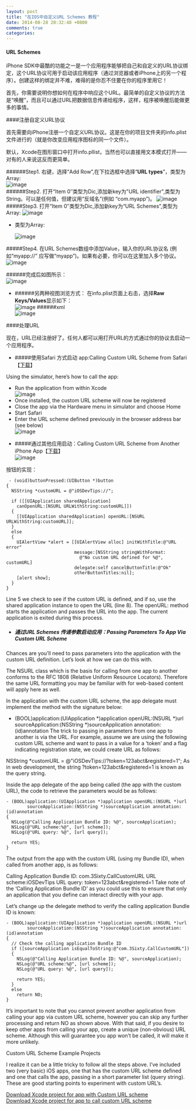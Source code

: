 ```yaml
---
layout: post
title: "在IOS中自定义URL Schemes 教程"
date: 2014-08-28 20:32:48 +0800
comments: true
categories: 
---
```

#### URL Schemes
iPhone SDK中最酷的功能之一是一个应用程序能够把自己和自定义的URL协议绑定，这个URL协议可用于启动该应用程序（通过浏览器或者iPhone上的另一个程序）。创建这样的绑定并不难，难得的是你忍不住要在你的程序里用它！

首先，你需要说明你想如何在程序中响应这个URL。最简单的自定义协议的方法是“唤醒”，而且可以通过URL把数据信息传递给程序，这样，程序被唤醒后能做更多的事情。

####注册自定义URL协议

首先需要向iPhone注册一个自定义URL协议。这是在你的项目文件夹的info.plist文件进行的（就是你改变应用程序图标的同一个文件）。

默认，Xcode在图形窗口中打开info.pllist，当然也可以直接用文本模式打开——对有的人来说这反而更简单。

######Step1. 右键，选择“Add Row”,在下拉选框中选择“**URL types**”，类型为Array:  
![image](/images/urlScheme2.gif)  
######Step2. 打开“Item 0″类型为Dic,添加新key为"URL identifier",类型为String。可以是任何值，但建议用“反域名”(例如 “com.myapp”)。
![image](/images/urlScheme2a.gif)  
#####Step3. 打开“Item 0″类型为Dic,添加新key为“URL Schemes”,类型为Array:
![image](/images/urlScheme2b.gif)  

* 类型为Array:  

	![image](/images/urlScheme2c.gif)

#####Step4. 在URL Schemes数组中添加Value，输入你的URL协议名 (例如“myapp://” 应写做“myapp”)。如果有必要，你可以在这里加入多个协议。
![image](/images/urlScheme2d.gif)  

######完成后如图所示：  
![image](/images/urlScheme2e.gif)  
	
* ######另两种视图浏览方式：
在info.plist页面上右击，选择**Raw Keys/Values**显示如下：  
![image](/images/urlScheme2f.png)
######xml  
![image](/images/urlScheme2g.gif)

####处理URL

现在，URL已经注册好了。任何人都可以用打开URL的方式通过你的协议去启动一个应用程序。

* #####使用Safari 方式启动 app:Calling Custom URL Scheme from Safari【[下载](http://iosdevelopertips.com/downloads/#customURLScheme)】

Using the simulator, here’s how to call the app:

- Run the application from within Xcode  
![image](/images/urlScheme4a.png)  
- Once installed, the custom URL scheme will now be registered
- Close the app via the Hardware menu in simulator and choose Home
- Start Safari
- Enter the URL scheme defined previously in the browser address bar (see below)  
![image](/images/urlScheme32.png)  

* #####通过其他应用启动：Calling Custom URL Scheme from Another iPhone App【[下载](http://iosdevelopertips.com/downloads/#customURLScheme)】  
![image](/images/urlScheme4b.png)  

按钮的实现：

	 - (void)buttonPressed:(UIButton *)button
	{
	  NSString *customURL = @"iOSDevTips://";
	 
	  if ([[UIApplication sharedApplication] 
	    canOpenURL:[NSURL URLWithString:customURL]])
	  {
	    [[UIApplication sharedApplication] openURL:[NSURL URLWithString:customURL]];
	  }
	  else
	  {
	    UIAlertView *alert = [[UIAlertView alloc] initWithTitle:@"URL error"
	                          message:[NSString stringWithFormat:
	                            @"No custom URL defined for %@", customURL]
	                          delegate:self cancelButtonTitle:@"Ok" 
	                          otherButtonTitles:nil];
	    [alert show];
	  }    
	}
Line 5 we check to see if the custom URL is defined, and if so, use the shared application instance to open the URL (line 8). The openURL: method starts the application and passes the URL into the app. The current application is exited during this process.  

* ##### 通过URL Schemes 传递参数启动应用：Passing Parameters To App Via Custom URL Scheme
Chances are you’ll need to pass parameters into the application with the custom URL definition. Let’s look at how we can do this with.

The NSURL class which is the basis for calling from one app to another conforms to the RFC 1808 (Relative Uniform Resource Locators). Therefore the same URL formatting you may be familiar with for web-based content will apply here as well.

In the application with the custom URL scheme, the app delegate must implement the method with the signature below:

- (BOOL)application:(UIApplication *)application 
  openURL:(NSURL *)url 
  sourceApplication:(NSString *)sourceApplication 
  annotation:(id)annotation
The trick to passing in parameters from one app to another is via the URL. For example, assume we are using the following custom URL scheme and want to pass in a value for a ‘token’ and a flag indicating registration state, we could create URL as follows:

NSString *customURL = @"iOSDevTips://?token=123abct&registered=1";
As in web development, the string ?token=123abct&registered=1 is known as the query string.

Inside the app delegate of the app being called (the app with the custom URL), the code to retrieve the parameters would be as follows:

	- (BOOL)application:(UIApplication *)application openURL:(NSURL *)url
	        sourceApplication:(NSString *)sourceApplication annotation:(id)annotation
	{
	  NSLog(@"Calling Application Bundle ID: %@", sourceApplication);
	  NSLog(@"URL scheme:%@", [url scheme]);
	  NSLog(@"URL query: %@", [url query]);
	 
	  return YES;
	}
The output from the app with the custom URL (using my Bundle ID), when called from another app, is as follows:

Calling Application Bundle ID: com.3Sixty.CallCustomURL
URL scheme:iOSDevTips
URL query: token=123abct&registered=1
Take note of the ‘Calling Application Bundle ID’ as you could use this to ensure that only an application that you define can interact directly with your app.

Let’s change up the delegate method to verify the calling application Bundle ID is known:

	- (BOOL)application:(UIApplication *)application openURL:(NSURL *)url
	        sourceApplication:(NSString *)sourceApplication annotation:(id)annotation
	{
	  // Check the calling application Bundle ID
	  if ([sourceApplication isEqualToString:@"com.3Sixty.CallCustomURL"])
	  {
	    NSLog(@"Calling Application Bundle ID: %@", sourceApplication);
	    NSLog(@"URL scheme:%@", [url scheme]);
	    NSLog(@"URL query: %@", [url query]);
	 
	    return YES;
	  }
	  else
	    return NO;
	}
It’s important to note that you cannot prevent another application from calling your app via custom URL scheme, however you can skip any further processing and return NO as shown above. With that said, if you desire to keep other apps from calling your app, create a unique (non-obvious) URL scheme. Although this will guarantee you app won’t be called, it will make it more unlikely.

Custom URL Scheme Example Projects

I realize it can be a little tricky to follow all the steps above. I’ve included two (very basic) iOS apps, one that has the custom URL scheme defined and one that calls the app, passing in a short parameter list (query string). These are good starting points to experiment with custom URL’s.

[Download Xcode project for app with Custom URL scheme](http://iosdevelopertips.com/downloads/#customURLScheme)  
[Download Xcode project for app to call custom URL scheme](http://iosdevelopertips.com/downloads/#customURLScheme)